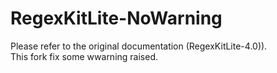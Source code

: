 # RegexKitLite-NoWarning

Please refer to the original documentation (RegexKitLite-4.0)).  
This fork fix some wwarning raised.